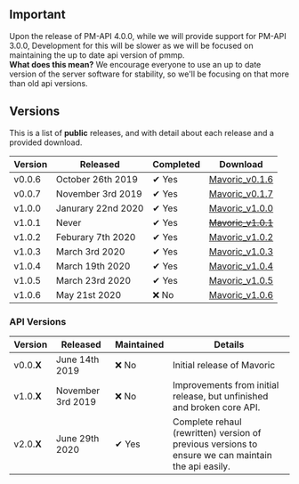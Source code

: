 ## Important
Upon the release of PM-API 4.0.0, while we will provide support for PM-API 3.0.0, 
Development for this will be slower as we will be focused on maintaining the up to date api version of pmmp. </br>
**What does this mean?** We encourage everyone to use an up to date version of the server software for stability, so we'll be focusing on that more than old api versions.

## Versions
This is a list of **public** releases, and with detail about each release and a provided download.

Version | Released | Completed | Download 
------- | ------- | ---------- | --------
v0.0.6 | October 26th 2019 | ✔ Yes | [Mavoric_v0.1.6](https://github.com/Bavfalcon9/Mavoric/releases/download/v0.1.6/Mavoric_v0.1.6.phar)
v0.0.7 | November 3rd 2019 | ✔ Yes | [Mavoric_v0.1.7](https://github.com/Bavfalcon9/Mavoric/releases/download/v0.1.7/Mavoric_v0.1.7.phar)
v1.0.0 | Janurary 22nd 2020 | ✔ Yes | [Mavoric_v1.0.0](https://github.com/Bavfalcon9/Mavoric/releases/download/v1.0.0/Mavoric_v1.0.0.phar)
v1.0.1 | Never | ✔ Yes | ~~[Mavoric_v1.0.1](https://github.com/Bavfalcon9/Mavoric/releases)~~
v1.0.2 | Feburary 7th 2020 | ✔ Yes | [Mavoric_v1.0.2](https://github.com/Bavfalcon9/Mavoric/releases/download/v1.0.2/Mavoric_v1.0.2.phar)
v1.0.3 | March 3rd 2020 | ✔ Yes | [Mavoric_v1.0.3](https://github.com/Bavfalcon9/Mavoric/releases/download/v1.0.3/Mavoric_v1.0.3.phar)
v1.0.4 | March 19th 2020 | ✔ Yes | [Mavoric_v1.0.4](https://github.com/Bavfalcon9/Mavoric/releases/download/v1.0.4/Mavoric_v1.0.4.phar)
v1.0.5 | March 23rd 2020 | ✔ Yes | [Mavoric_v1.0.5](https://github.com/Bavfalcon9/Mavoric/releases/download/v1.0.5/Mavoric_v1.0.5.phar)
v1.0.6 | May 21st 2020 | ❌ No | [Mavoric_v1.0.6](https://github.com/Bavfalcon9/Mavoric/releases/download/v1.0.5/Mavoric_v1.0.6.phar)

### API Versions
Version | Released | Maintained | Details
------- | -------- | ---------- | -------
v0.0.**X** | June 14th 2019 | ❌ No | Initial release of Mavoric
v1.0.**X** | November 3rd 2019 | ❌ No | Improvements from initial release, but unfinished and broken core API.
v2.0.**X** | June 29th 2020 | ✔ Yes | Complete rehaul (rewritten) version of previous versions to ensure we can maintain the api easily.